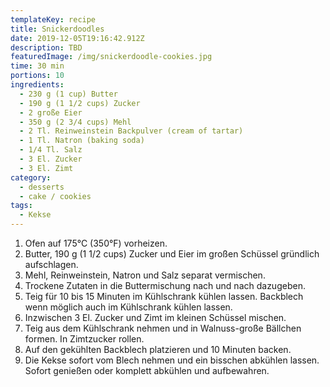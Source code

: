 ```yaml
---
templateKey: recipe
title: Snickerdoodles
date: 2019-12-05T19:16:42.912Z
description: TBD
featuredImage: /img/snickerdoodle-cookies.jpg
time: 30 min
portions: 10
ingredients:
  - 230 g (1 cup) Butter
  - 190 g (1 1/2 cups) Zucker
  - 2 große Eier
  - 350 g (2 3/4 cups) Mehl
  - 2 Tl. Reinweinstein Backpulver (cream of tartar)
  - 1 Tl. Natron (baking soda)
  - 1/4 Tl. Salz
  - 3 El. Zucker
  - 3 El. Zimt
category:
  - desserts
  - cake / cookies
tags:
  - Kekse
---
```


1. Ofen auf 175°C (350°F) vorheizen.
2. Butter, 190 g (1 1/2 cups) Zucker und Eier im großen Schüssel gründlich aufschlagen.
3. Mehl, Reinweinstein, Natron und Salz separat vermischen.
4. Trockene Zutaten in die Buttermischung nach und nach dazugeben.
5. Teig für 10 bis 15 Minuten im Kühlschrank kühlen lassen. Backblech wenn möglich auch im Kühlschrank kühlen lassen.
6. Inzwischen 3 El. Zucker und Zimt im kleinen Schüssel mischen.
7. Teig aus dem Kühlschrank nehmen und in Walnuss-große Bällchen formen. In Zimtzucker rollen.
8. Auf den gekühlten Backblech platzieren und 10 Minuten backen.
9. Die Kekse sofort vom Blech nehmen und ein bisschen abkühlen lassen. Sofort genießen oder komplett abkühlen und aufbewahren.
